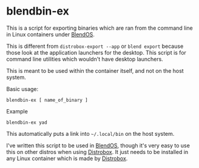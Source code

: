 # blendbin-ex
This is a script for exporting binaries which are ran from the command line in Linux containers under [BlendOS](https://github.com/blend-os/blendOS).

This is different from `distrobox-export --app` or `blend export` because those look at the application launchers for the desktop. This script is for command line utilities which wouldn't have desktop launchers. 

This is meant to be used within the container itself, and not on the host system. 

Basic usage:

`blendbin-ex [ name_of_binary ]`

Example

`blendbin-ex yad`

This automatically puts a link into `~/.local/bin` on the host system.

I've written this script to be used in [BlendOS](https://github.com/blend-os/blendOS), though it's very easy to use this on other distros when using [Distrobox](https://github.com/89luca89/distrobox). It just needs to be installed in any Linux container which is made by [Distrobox](https://github.com/89luca89/distrobox).
